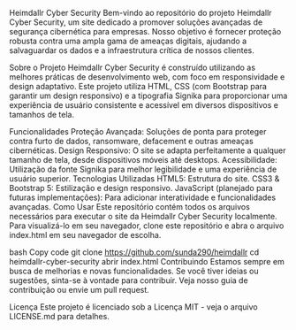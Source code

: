 Heimdallr Cyber Security
Bem-vindo ao repositório do projeto Heimdallr Cyber Security, um site dedicado a promover soluções avançadas de segurança cibernética para empresas. Nosso objetivo é fornecer proteção robusta contra uma ampla gama de ameaças digitais, ajudando a salvaguardar os dados e a infraestrutura crítica de nossos clientes.

Sobre o Projeto
Heimdallr Cyber Security é construído utilizando as melhores práticas de desenvolvimento web, com foco em responsividade e design adaptativo. Este projeto utiliza HTML, CSS (com Bootstrap para garantir um design responsivo) e a tipografia Signika para proporcionar uma experiência de usuário consistente e acessível em diversos dispositivos e tamanhos de tela.

Funcionalidades
Proteção Avançada: Soluções de ponta para proteger contra furto de dados, ransomware, defacement e outras ameaças cibernéticas.
Design Responsivo: O site se adapta perfeitamente a qualquer tamanho de tela, desde dispositivos móveis até desktops.
Acessibilidade: Utilização da fonte Signika para melhor legibilidade e uma experiência de usuário superior.
Tecnologias Utilizadas
HTML5: Estrutura do site.
CSS3 & Bootstrap 5: Estilização e design responsivo.
JavaScript (planejado para futuras implementações): Para adicionar interatividade e funcionalidades avançadas.
Como Usar
Este repositório contém todos os arquivos necessários para executar o site da Heimdallr Cyber Security localmente. Para visualizá-lo em seu navegador, clone este repositório e abra o arquivo index.html em seu navegador de escolha.

bash
Copy code
git clone https://github.com/sunda290/heimdallr
cd heimdallr-cyber-security
abrir index.html
Contribuindo
Estamos sempre em busca de melhorias e novas funcionalidades. Se você tiver ideias ou sugestões, sinta-se à vontade para contribuir. Veja nosso guia de contribuição ou envie um pull request.

Licença
Este projeto é licenciado sob a Licença MIT - veja o arquivo LICENSE.md para detalhes.

